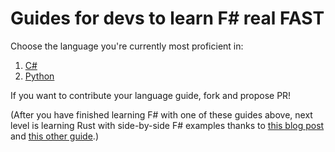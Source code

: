 # Guides for devs to learn F# real FAST

Choose the language you're currently most proficient in:

1. [C#](csharp2fsharp.md)
2. [Python](python2fsharp.md)

If you want to contribute your language guide, fork and propose PR!

(After you have finished learning F# with one of these guides above, next level is learning Rust with side-by-side F# examples thanks to [this blog post](https://jkone27-3876.medium.com/f-is-the-net-rust-62f71f8dae41) and [this other guide](https://github.com/Dhghomon/rust-fsharp).)
